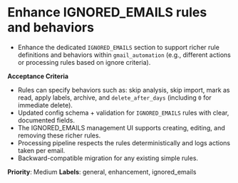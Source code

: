 # Enhance IGNORED_EMAILS rules and behaviors

- Enhance the dedicated `IGNORED_EMAILS` section to support richer rule definitions and behaviors within `gmail_automation` (e.g., different actions or processing rules based on ignore criteria).

**Acceptance Criteria**
- Rules can specify behaviors such as: skip analysis, skip import, mark as read, apply labels, archive, and `delete_after_days` (including `0` for immediate delete).
- Updated config schema + validation for `IGNORED_EMAILS` rules with clear, documented fields.
- The IGNORED_EMAILS management UI supports creating, editing, and removing these richer rules.
- Processing pipeline respects the rules deterministically and logs actions taken per email.
- Backward-compatible migration for any existing simple rules.

**Priority**: Medium
**Labels**: general, enhancement, ignored_emails
